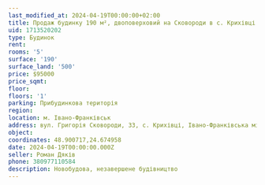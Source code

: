```yaml
---
last_modified_at: 2024-04-19T00:00:00+02:00
title: Продаж будинку 190 м², двоповерховий на Сковороди в с. Крихівці
uid: 1713520202
type: Будинок
rent:
rooms: '5'
surface: '190'
surface_land: '500'
price: $95000
price_sqmt:
floor:
floors: '1'
parking: Прибудинкова територія
region:
location: м. Івано-Франківськ
address: вул. Григорія Сковороди, 33, с. Крихівці, Івано-Франківська міська територіальна громада
object:
coordinates: 48.900717,24.674958
date: 2024-04-19T00:00:00.000Z
seller: Роман Дяків
phone: 380977110584
description: Новобудова, незавершене будівництво
---
```

